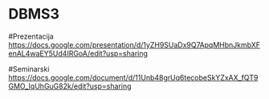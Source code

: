 # DBMS3


#Prezentacija
https://docs.google.com/presentation/d/1yZH9SUaDx9Q7ApqMHbnJkmbXFenAL4waEY5Ud4IRGoA/edit?usp=sharing

#Seminarski
https://docs.google.com/document/d/11Unb48grUq6tecobeSkYZxAX_fQT9GMO_IqUhGuG82k/edit?usp=sharing
